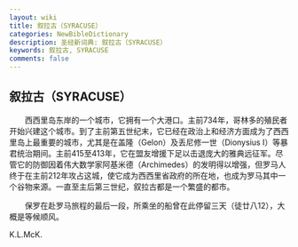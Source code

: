 ```yaml
---
layout: wiki
title: 叙拉古（SYRACUSE）
categories: NewBibleDictionary
description: 圣经新词典: 叙拉古（SYRACUSE）
keywords: 叙拉古, SYRACUSE
comments: false
---
```


## 叙拉古（SYRACUSE）

　　西西里岛东岸的一个城市，它拥有一个大港口。主前734年，哥林多的殖民者开始兴建这个城市。到了主前第五世纪末，它已经在政治上和经济方面成为了西西里岛上最重要的城市，尤其是在盖隆（Gelon）及丢尼修一世（Dionysius I）等暴君统治期间。主前415至413年，它在盟友增援下足以击退庞大的雅典远征军。尽管它的防御因着伟大数学家阿基米德（Archimedes）的发明得以增强，但罗马人终于在主前212年攻占这城，使它成为西西里省政府的所在地，也成为罗马其中一个谷物来源。一直至主后第三世纪，叙拉古都是一个繁盛的都市。

　　保罗在赴罗马旅程的最后一段，所乘坐的船曾在此停留三天（徒廿八12），大概是等候顺风。

K.L.McK.








